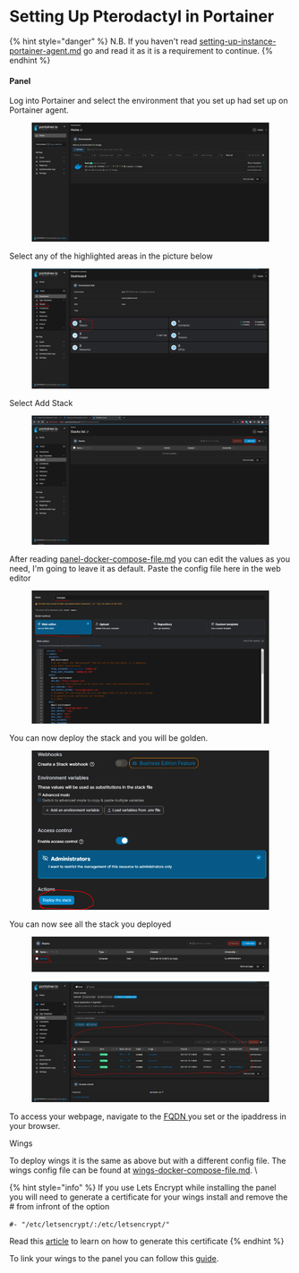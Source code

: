 # Setting Up Pterodactyl in Portainer

{% hint style="danger" %}
N.B. If you haven't read [setting-up-instance-portainer-agent.md](setting-up-instance/setting-up-instance-portainer-agent.md "mention") go and read it as it is a requirement to continue.
{% endhint %}

#### Panel

Log into Portainer and select the environment that you set up had set up on Portainer agent.

<figure><img src="../.gitbook/assets/image (1) (1).png" alt=""><figcaption></figcaption></figure>

Select any of the highlighted areas in the picture below

<figure><img src="../.gitbook/assets/image (5).png" alt=""><figcaption></figcaption></figure>

Select Add Stack

<figure><img src="../.gitbook/assets/image (4) (2).png" alt=""><figcaption></figcaption></figure>

After reading [panel-docker-compose-file.md](../resources/panel-docker-compose-file.md "mention") you can edit the values as you need, I'm going to leave it as default. Paste the config file here in the web editor

<figure><img src="../.gitbook/assets/image (16) (1).png" alt=""><figcaption></figcaption></figure>

You can now deploy the stack and you will be golden.

<figure><img src="../.gitbook/assets/image (3).png" alt=""><figcaption></figcaption></figure>

You can now see all the stack you deployed

<figure><img src="../.gitbook/assets/image (17) (1).png" alt=""><figcaption></figcaption></figure>

<figure><img src="../.gitbook/assets/image (29).png" alt=""><figcaption></figcaption></figure>

To access your webpage, navigate to the [FQDN ](https://www.google.com/search?q=fqdn\&rlz=1C1GCEA\_enJM1022JM1022\&oq=FQDN\&aqs=chrome.0.0i67j0i512l9.1960j0j7\&sourceid=chrome\&ie=UTF-8)you set or the ipaddress in your browser.

Wings

To deploy wings it is the same as above but with a different config file. The wings config file can be found at [wings-docker-compose-file.md](../resources/wings-docker-compose-file.md "mention"). \


{% hint style="info" %}
If you use Lets Encrypt while installing the panel you will need to generate a certificate for your wings install and remove the # from infront of the option

`#- "/etc/letsencrypt/:/etc/letsencrypt/"`

Read this [article](https://pterodactyl.io/tutorials/creating\_ssl\_certificates.html) to learn on how to generate this certificate
{% endhint %}

To link your wings to the panel you can follow this [guide](https://pterodactyl.io/community/config/nodes/add\_node.html#configuring-the-node).
